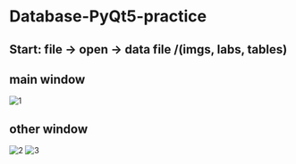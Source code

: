 # Database-PyQt5-practice
## Start: file -> open -> data file /(imgs, labs, tables)

## main window
![1](https://user-images.githubusercontent.com/102225608/232962350-506760bd-07fe-4591-9bb9-cad0b905999b.png)

## other window
![2](https://user-images.githubusercontent.com/102225608/232962544-30657519-8141-4a11-bc1d-2e2256648bbf.png)
![3](https://user-images.githubusercontent.com/102225608/232962555-512d1a82-41e8-4c2d-9a6b-5a90779548d2.png)
